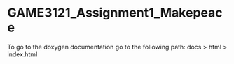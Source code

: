 # GAME3121_Assignment1_Makepeace

To go to the doxygen documentation go to the following path:
docs > html > index.html
